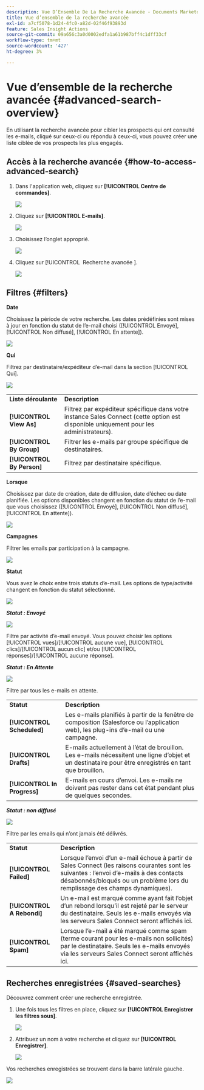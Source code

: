 ```yaml
---
description: Vue D’Ensemble De La Recherche Avancée - Documents Marketo - Documentation Du Produit
title: Vue d’ensemble de la recherche avancée
exl-id: a7cf5078-1d24-4fc0-a82d-02f46f93893d
feature: Sales Insight Actions
source-git-commit: 09a656c3a0d0002edfa1a61b987bff4c1dff33cf
workflow-type: tm+mt
source-wordcount: '427'
ht-degree: 3%

---
```


# Vue d’ensemble de la recherche avancée {#advanced-search-overview}

En utilisant la recherche avancée pour cibler les prospects qui ont consulté les e-mails, cliqué sur ceux-ci ou répondu à ceux-ci, vous pouvez créer une liste ciblée de vos prospects les plus engagés.

## Accès à la recherche avancée {#how-to-access-advanced-search}

1. Dans l&#39;application web, cliquez sur **[!UICONTROL Centre de commandes]**.

   ![](assets/advanced-search-overview-1.png)

1. Cliquez sur **[!UICONTROL E-mails]**.

   ![](assets/advanced-search-overview-2.png)

1. Choisissez l’onglet approprié.

   ![](assets/advanced-search-overview-3.png)

1. Cliquez sur [!UICONTROL &#x200B; Recherche avancée &#x200B;].

   ![](assets/advanced-search-overview-4.png)

## Filtres {#filters}

**Date**

Choisissez la période de votre recherche. Les dates prédéfinies sont mises à jour en fonction du statut de l’e-mail choisi ([!UICONTROL Envoyé], [!UICONTROL Non diffusé], [!UICONTROL En attente]).

![](assets/advanced-search-overview-5.png)

**Qui**

Filtrez par destinataire/expéditeur d’e-mail dans la section [!UICONTROL Qui].

![](assets/advanced-search-overview-6.png)

<table>
 <tr>
  <td><strong>Liste déroulante</strong></td>
  <td><strong>Description</strong></td>
 </tr>
 <tr>
  <td><strong>[!UICONTROL View As]</strong></td>
  <td>Filtrez par expéditeur spécifique dans votre instance Sales Connect (cette option est disponible uniquement pour les administrateurs).</td>
 </tr>
 <tr>
  <td><strong>[!UICONTROL By Group]</strong></td>
  <td>Filtrer les e-mails par groupe spécifique de destinataires.</td>
 </tr>
 <tr>
  <td><strong>[!UICONTROL By Person]</strong></td>
  <td>Filtrez par destinataire spécifique.</td>
 </tr>
</table>

**Lorsque**

Choisissez par date de création, date de diffusion, date d’échec ou date planifiée. Les options disponibles changent en fonction du statut de l’e-mail que vous choisissez ([!UICONTROL Envoyé], [!UICONTROL Non diffusé], [!UICONTROL En attente]).

![](assets/advanced-search-overview-7.png)

**Campagnes**

Filtrer les emails par participation à la campagne.

![](assets/advanced-search-overview-8.png)

**Statut**

Vous avez le choix entre trois statuts d’e-mail. Les options de type/activité changent en fonction du statut sélectionné.

![](assets/advanced-search-overview-9.png)

_&#x200B;**Statut : Envoyé**&#x200B;_

![](assets/advanced-search-overview-10.png)

Filtre par activité d’e-mail envoyé. Vous pouvez choisir les options [!UICONTROL vues]/[!UICONTROL aucune vue], [!UICONTROL clics]/[!UICONTROL aucun clic] et/ou [!UICONTROL réponses]/[!UICONTROL aucune réponse].

_&#x200B;**Statut : En Attente**&#x200B;_

![](assets/advanced-search-overview-11.png)

Filtre par tous les e-mails en attente.

<table>
 <tr>
  <td><strong>Statut</strong></td>
  <td><strong>Description</strong></td>
 </tr>
 <tr>
  <td><strong>[!UICONTROL Scheduled]</strong></td>
  <td>Les e-mails planifiés à partir de la fenêtre de composition (Salesforce ou l’application web), les plug-ins d’e-mail ou une campagne.</td>
 </tr>
 <tr>
  <td><strong>[!UICONTROL Drafts]</strong></td>
  <td>E-mails actuellement à l’état de brouillon. Les e-mails nécessitent une ligne d’objet et un destinataire pour être enregistrés en tant que brouillon.</td>
 </tr>
 <tr>
  <td><strong>[!UICONTROL In Progress]</strong></td>
  <td>E-mails en cours d’envoi. Les e-mails ne doivent pas rester dans cet état pendant plus de quelques secondes.</td>
 </tr>
</table>

_&#x200B;**Statut : non diffusé**&#x200B;_

![](assets/advanced-search-overview-12.png)

Filtre par les emails qui n’ont jamais été délivrés.

<table>
 <tr>
  <td><strong>Statut</strong></td>
  <td><strong>Description</strong></td>
 </tr>
 <tr>
  <td><strong>[!UICONTROL Failed]</strong></td>
  <td>Lorsque l’envoi d’un e-mail échoue à partir de Sales Connect (les raisons courantes sont les suivantes : l’envoi d’e-mails à des contacts désabonnés/bloqués ou un problème lors du remplissage des champs dynamiques).</td>
 </tr>
 <tr>
  <td><strong>[!UICONTROL A Rebondi]</strong></td>
  <td>Un e-mail est marqué comme ayant fait l’objet d’un rebond lorsqu’il est rejeté par le serveur du destinataire. Seuls les e-mails envoyés via les serveurs Sales Connect seront affichés ici.</td>
 </tr>
 <tr>
  <td><strong>[!UICONTROL Spam]</strong></td>
  <td>Lorsque l’e-mail a été marqué comme spam (terme courant pour les e-mails non sollicités) par le destinataire. Seuls les e-mails envoyés via les serveurs Sales Connect seront affichés ici.</td>
 </tr>
</table>

## Recherches enregistrées {#saved-searches}

Découvrez comment créer une recherche enregistrée.

1. Une fois tous les filtres en place, cliquez sur **[!UICONTROL Enregistrer les filtres sous]**.

   ![](assets/advanced-search-overview-13.png)

1. Attribuez un nom à votre recherche et cliquez sur **[!UICONTROL Enregistrer]**.

   ![](assets/advanced-search-overview-14.png)

Vos recherches enregistrées se trouvent dans la barre latérale gauche.

![](assets/advanced-search-overview-15.png)
